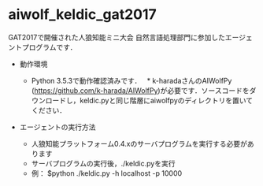 # aiwolf_keldic_gat2017

GAT2017で開催された人狼知能ミニ大会 自然言語処理部門に参加したエージェントプログラムです．

* 動作環境
	* Python 3.5.3で動作確認済みです．
  	* k-haradaさんのAIWolfPy (https://github.com/k-harada/AIWolfPy)が必要です．ソースコードをダウンロードし，keldic.pyと同じ階層にaiwolfpyのディレクトリを置いてください．
  
* エージェントの実行方法
	* 人狼知能プラットフォーム0.4.xのサーバプログラムを実行する必要があります
	* サーバプログラムの実行後，./keldic.pyを実行
	* 例： $python ./keldic.py -h localhost -p 10000
